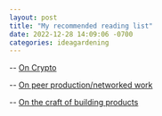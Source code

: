 ```yaml
---
layout: post
title: "My recommended reading list"
date: 2022-12-28 14:09:06 -0700
categories: ideagardening
---
```


-- [On Crypto](/posts/2022/12/29/crypto-reading-list.html)

-- [On peer production/networked work](/posts/2022/12/29/networked-work-reading-list.html)

-- [On the craft of building products](/posts/2023/01/03/craft-of-building-products-reading-list.html)

